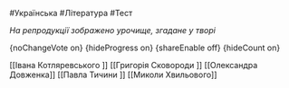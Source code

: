 #Українська #Література #Тест

*На репродукції зображено урочище, згадане у творі*

{noChangeVote on}
{hideProgress on}
{shareEnable off}
{hideCount on}

[[Івана Котляревського ]]
[[Григорія Сковороди ]]
[[Олександра Довженка]]
[[Павла Тичини ]]
[[Миколи Хвильового]]
